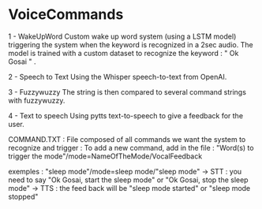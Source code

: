 # VoiceCommands
1 - WakeUpWord 
Custom wake up word system (using a LSTM model) triggering the system when the keyword is recognized in a 2sec audio. 
The model is trained with a custom dataset to recognize the keyword : " Ok Gosai " .

2 - Speech to Text
Using the Whisper speech-to-text from OpenAI. 

3 - Fuzzywuzzy 
The string is then compared to several command strings with fuzzywuzzy. 

4 - Text to speech
Using pytts text-to-speech to give a feedback for the user. 




COMMAND.TXT : 
File composed of all commands we want the system to recognize and trigger : 
To add a new command, add in the file : 
"Word(s) to trigger the mode"/mode=NameOfTheMode/VocalFeedback

exemples : 
"sleep mode"/mode=sleep mode/"sleep mode"
-> STT : you need to say "Ok Gosai, start the sleep mode" or "Ok Gosai, stop the sleep mode"
-> TTS : the feed back will be "sleep mode started" or "sleep mode stopped"
